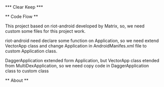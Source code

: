 *** Clear Keep ***

** Code Flow **

This project based on riot-android developed by Matrix, so, we need custom some files for this project work.

riot-android need declare some function on Application, so we need extend VectorApp class and change Application in AndroidManifes.xml file to custom Application class.

DaggerApplication extended form Application, but VectorApp class etended from MultiDexApplication, so we need copy code in DaggerApplication class to custom class

** About **
